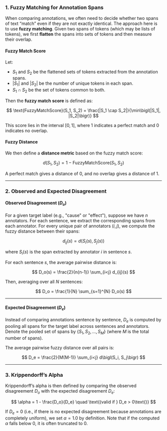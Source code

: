 ### 1. **Fuzzy Matching for Annotation Spans**

When comparing annotations, we often need to decide whether two spans of text “match” even if they are not exactly identical. The approach here is to use **fuzzy matching**. Given two spans of tokens (which may be lists of tokens), we first **flatten** the spans into sets of tokens and then measure their overlap.

#### **Fuzzy Match Score**

Let:
- $S_1$ and $S_2$ be the flattened sets of tokens extracted from the annotation spans.
- $|S_1|$ and $|S_2|$ be the number of unique tokens in each span.
- $S_1 \cap S_2$ be the set of tokens common to both.

Then the **fuzzy match score** is defined as:

$$
\text{FuzzyMatchScore}(S_1, S_2) 
= \frac{|S_1 \cap S_2|}{\min\bigl(|S_1|, |S_2|\bigr)}
$$

This score lies in the interval $[0,1]$, where 1 indicates a perfect match and 0 indicates no overlap.

#### **Fuzzy Distance**

We then define a **distance metric** based on the fuzzy match score:

$$
d(S_1, S_2) = 1 - \text{FuzzyMatchScore}(S_1, S_2)
$$

A perfect match gives a distance of 0, and no overlap gives a distance of 1.

---

### 2. **Observed and Expected Disagreement**

#### **Observed Disagreement ($D_o$)**

For a given target label (e.g., "cause" or "effect"), suppose we have $n$ annotators. For each sentence, we extract the corresponding spans from each annotator. For every unique pair of annotators $(i, j)$, we compute the fuzzy distance between their spans:

$$
d_{ij}(s) = d\bigl(S_i(s), S_j(s)\bigr)
$$

where $S_i(s)$ is the span extracted by annotator $i$ in sentence $s$.

For each sentence $s$, the average pairwise distance is:

$$
D_o(s) = \frac{2}{n(n-1)} \sum_{i<j} d_{ij}(s)
$$

Then, averaging over all $N$ sentences:

$$
D_o = \frac{1}{N} \sum_{s=1}^{N} D_o(s)
$$

---

#### **Expected Disagreement ($D_e$)**

Instead of comparing annotations sentence by sentence, $D_e$ is computed by pooling all spans for the target label across sentences and annotators. Denote the pooled set of spans by $\{S_1, S_2, \ldots, S_M\}$ (where $M$ is the total number of spans).

The average pairwise fuzzy distance over all pairs is:

$$
D_e = \frac{2}{M(M-1)} \sum_{i<j} d\bigl(S_i, S_j\bigr)
$$

---

### 3. **Krippendorff’s Alpha**

Krippendorff’s alpha is then defined by comparing the observed disagreement $D_o$ with the expected disagreement $D_e$:

$$
\alpha = 1 - \frac{D_o}{D_e}
\quad
\text{(valid if } D_e > 0\text{)}
$$

If $D_e = 0$ (i.e., if there is no expected disagreement because annotations are completely uniform), we set $\alpha = 1.0$ by definition. Note that if the computed $\alpha$ falls below 0, it is often truncated to 0.

